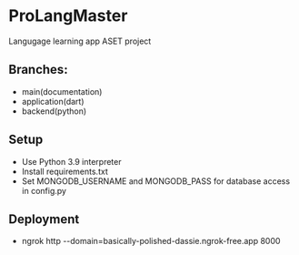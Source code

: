 # ProLangMaster
Langugage learning app ASET project

## Branches:
- main(documentation)
- application(dart)
- backend(python)

## Setup
- Use Python 3.9 interpreter
- Install requirements.txt
- Set MONGODB_USERNAME and MONGODB_PASS for database access in config.py

## Deployment

- ngrok http --domain=basically-polished-dassie.ngrok-free.app 8000